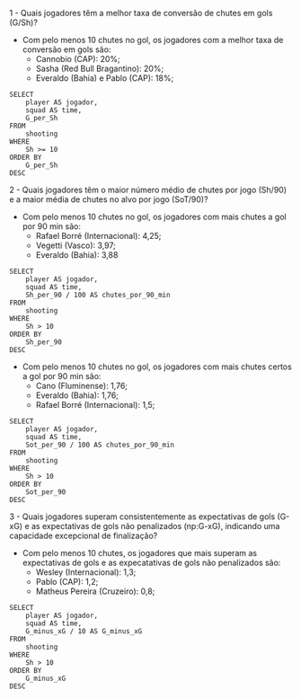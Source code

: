 1 - Quais jogadores têm a melhor taxa de conversão de chutes em gols (G/Sh)?

- Com pelo menos 10 chutes no gol, os jogadores com a melhor taxa de conversão em gols são:
  - Cannobio (CAP): 20%;
  - Sasha (Red Bull Bragantino): 20%;
  - Everaldo (Bahia) e Pablo (CAP): 18%;

```
SELECT
	player AS jogador,
	squad AS time,
	G_per_Sh
FROM
	shooting
WHERE
	Sh >= 10
ORDER BY
	G_per_Sh
DESC
```

2 - Quais jogadores têm o maior número médio de chutes por jogo (Sh/90) e a maior média de chutes no alvo por jogo (SoT/90)?

- Com pelo menos 10 chutes no gol, os jogadores com mais chutes a gol por 90 min são:
  - Rafael Borré (Internacional): 4,25;
  - Vegetti (Vasco): 3,97;
  - Everaldo (Bahia): 3,88

```
SELECT
	player AS jogador,
	squad AS time,
	Sh_per_90 / 100 AS chutes_por_90_min
FROM
	shooting
WHERE
	Sh > 10
ORDER BY
	Sh_per_90
DESC
```

- Com pelo menos 10 chutes no gol, os jogadores com mais chutes certos a gol por 90 min são:
  - Cano (Fluminense): 1,76;
  - Everaldo (Bahia): 1,76;
  - Rafael Borré (Internacional): 1,5;

```
SELECT
	player AS jogador,
	squad AS time,
	Sot_per_90 / 100 AS chutes_por_90_min
FROM
	shooting
WHERE
	Sh > 10
ORDER BY
	Sot_per_90
DESC
```

3 - Quais jogadores superam consistentemente as expectativas de gols (G-xG) e as expectativas de gols não penalizados (np:G-xG), indicando uma capacidade excepcional de finalização?

- Com pelo menos 10 chutes, os jogadores que mais superam as expectativas de gols e as expecatativas de gols não penalizados são:
  - Wesley (Internacional): 1,3;
  - Pablo (CAP): 1,2;
  - Matheus Pereira (Cruzeiro): 0,8;

```
SELECT
	player AS jogador,
	squad AS time,
	G_minus_xG / 10 AS G_minus_xG
FROM
	shooting
WHERE
	Sh > 10
ORDER BY
	G_minus_xG
DESC
```
